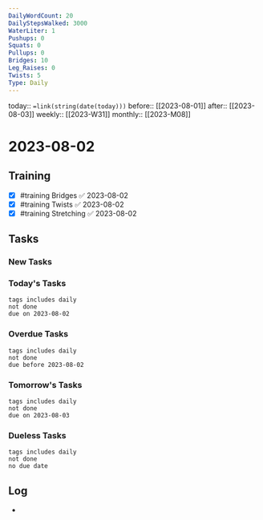 ```yaml
---
DailyWordCount: 20
DailyStepsWalked: 3000
WaterLiter: 1
Pushups: 0
Squats: 0
Pullups: 0
Bridges: 10
Leg_Raises: 0
Twists: 5
Type: Daily
---
```

today:: `=link(string(date(today)))`
before:: [[2023-08-01]]
after:: [[2023-08-03]]
weekly:: [[2023-W31]]
monthly:: [[2023-M08]]

# 2023-08-02



## Training

- [x] #training Bridges ✅ 2023-08-02
- [x] #training Twists ✅ 2023-08-02
- [x] #training Stretching ✅ 2023-08-02
## Tasks
### New Tasks 


### Today's Tasks 

```tasks
tags includes daily
not done 
due on 2023-08-02
```

### Overdue Tasks 

```tasks
tags includes daily
not done 
due before 2023-08-02
```

### Tomorrow's Tasks

```tasks
tags includes daily
not done 
due on 2023-08-03
```

### Dueless Tasks

```tasks
tags includes daily
not done 
no due date
```

## Log

- 





